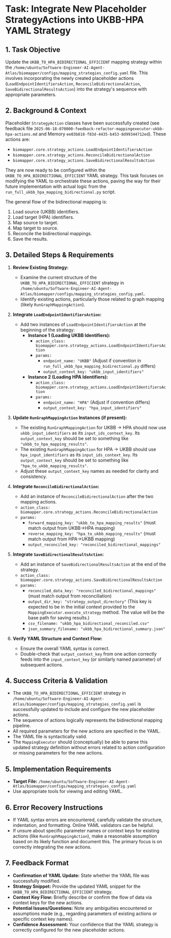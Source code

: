 # Task: Integrate New Placeholder StrategyActions into UKBB-HPA YAML Strategy

## 1. Task Objective
Update the `UKBB_TO_HPA_BIDIRECTIONAL_EFFICIENT` mapping strategy within the `/home/ubuntu/Software-Engineer-AI-Agent-Atlas/biomapper/configs/mapping_strategies_config.yaml` file. This involves incorporating the newly created placeholder actions (`LoadEndpointIdentifiersAction`, `ReconcileBidirectionalAction`, `SaveBidirectionalResultsAction`) into the strategy's sequence with appropriate parameters.

## 2. Background & Context
Placeholder `StrategyAction` classes have been successfully created (see feedback file `2025-06-18-070000-feedback-refactor-mappingexecutor-ukbb-hpa-actions.md` and Memory `ee03b818-f83d-4435-b453-8d99344712ed`). These actions are:
-   `biomapper.core.strategy_actions.LoadEndpointIdentifiersAction`
-   `biomapper.core.strategy_actions.ReconcileBidirectionalAction`
-   `biomapper.core.strategy_actions.SaveBidirectionalResultsAction`

They are now ready to be configured within the `UKBB_TO_HPA_BIDIRECTIONAL_EFFICIENT` YAML strategy. This task focuses on modifying the YAML to orchestrate these actions, paving the way for their future implementation with actual logic from the `run_full_ukbb_hpa_mapping_bidirectional.py` script.

The general flow of the bidirectional mapping is:
1.  Load source (UKBB) identifiers.
2.  Load target (HPA) identifiers.
3.  Map source to target.
4.  Map target to source.
5.  Reconcile the bidirectional mappings.
6.  Save the results.

## 3. Detailed Steps & Requirements

1.  **Review Existing Strategy:**
    *   Examine the current structure of the `UKBB_TO_HPA_BIDIRECTIONAL_EFFICIENT` strategy in `/home/ubuntu/Software-Engineer-AI-Agent-Atlas/biomapper/configs/mapping_strategies_config.yaml`.
    *   Identify existing actions, particularly those related to graph mapping (likely `RunGraphMappingAction`).

2.  **Integrate `LoadEndpointIdentifiersAction`:**
    *   Add two instances of `LoadEndpointIdentifiersAction` at the beginning of the strategy:
        *   **Instance 1 (Loading UKBB Identifiers):**
            *   `action_class: biomapper.core.strategy_actions.LoadEndpointIdentifiersAction`
            *   `params:`
                *   `endpoint_name: "UKBB"` (Adjust if convention in `run_full_ukbb_hpa_mapping_bidirectional.py` differs)
                *   `output_context_key: "ukbb_input_identifiers"`
        *   **Instance 2 (Loading HPA Identifiers):**
            *   `action_class: biomapper.core.strategy_actions.LoadEndpointIdentifiersAction`
            *   `params:`
                *   `endpoint_name: "HPA"` (Adjust if convention differs)
                *   `output_context_key: "hpa_input_identifiers"`

3.  **Update `RunGraphMappingAction` Instances (if present):**
    *   The existing `RunGraphMappingAction` for UKBB -> HPA should now use `ukbb_input_identifiers` as its `input_ids_context_key`. Its `output_context_key` should be set to something like `"ukbb_to_hpa_mapping_results"`.
    *   The existing `RunGraphMappingAction` for HPA -> UKBB should use `hpa_input_identifiers` as its `input_ids_context_key`. Its `output_context_key` should be set to something like `"hpa_to_ukbb_mapping_results"`.
    *   Adjust these `output_context_key` names as needed for clarity and consistency.

4.  **Integrate `ReconcileBidirectionalAction`:**
    *   Add an instance of `ReconcileBidirectionalAction` after the two mapping actions.
    *   `action_class: biomapper.core.strategy_actions.ReconcileBidirectionalAction`
    *   `params:`
        *   `forward_mapping_key: "ukbb_to_hpa_mapping_results"` (must match output from UKBB->HPA mapping)
        *   `reverse_mapping_key: "hpa_to_ukbb_mapping_results"` (must match output from HPA->UKBB mapping)
        *   `output_reconciled_key: "reconciled_bidirectional_mappings"`

5.  **Integrate `SaveBidirectionalResultsAction`:**
    *   Add an instance of `SaveBidirectionalResultsAction` at the end of the strategy.
    *   `action_class: biomapper.core.strategy_actions.SaveBidirectionalResultsAction`
    *   `params:`
        *   `reconciled_data_key: "reconciled_bidirectional_mappings"` (must match output from reconciliation)
        *   `output_dir_key: "strategy_output_directory"` (This key is expected to be in the initial context provided to the `MappingExecutor.execute_strategy` method. The value will be the base path for saving results.)
        *   `csv_filename: "ukbb_hpa_bidirectional_reconciled.csv"`
        *   `json_summary_filename: "ukbb_hpa_bidirectional_summary.json"`

6.  **Verify YAML Structure and Context Flow:**
    *   Ensure the overall YAML syntax is correct.
    *   Double-check that `output_context_key` from one action correctly feeds into the `input_context_key` (or similarly named parameter) of subsequent actions.

## 4. Success Criteria & Validation
-   The `UKBB_TO_HPA_BIDIRECTIONAL_EFFICIENT` strategy in `/home/ubuntu/Software-Engineer-AI-Agent-Atlas/biomapper/configs/mapping_strategies_config.yaml` is successfully updated to include and configure the new placeholder actions.
-   The sequence of actions logically represents the bidirectional mapping pipeline.
-   All required parameters for the new actions are specified in the YAML.
-   The YAML file is syntactically valid.
-   The `MappingExecutor` should (conceptually) be able to parse this updated strategy definition without errors related to action configuration or missing parameters for the new actions.

## 5. Implementation Requirements
-   **Target File:** `/home/ubuntu/Software-Engineer-AI-Agent-Atlas/biomapper/configs/mapping_strategies_config.yaml`
-   Use appropriate tools for viewing and editing YAML.

## 6. Error Recovery Instructions
-   If YAML syntax errors are encountered, carefully validate the structure, indentation, and formatting. Online YAML validators can be helpful.
-   If unsure about specific parameter names or context keys for existing actions (like `RunGraphMappingAction`), make a reasonable assumption based on its likely function and document this. The primary focus is on correctly integrating the *new* actions.

## 7. Feedback Format
-   **Confirmation of YAML Update:** State whether the YAML file was successfully modified.
-   **Strategy Snippet:** Provide the updated YAML snippet for the `UKBB_TO_HPA_BIDIRECTIONAL_EFFICIENT` strategy.
-   **Context Key Flow:** Briefly describe or confirm the flow of data via context keys for the new actions.
-   **Potential Issues/Questions:** Note any ambiguities encountered or assumptions made (e.g., regarding parameters of existing actions or specific context key names).
-   **Confidence Assessment:** Your confidence that the YAML strategy is correctly configured for the new placeholder actions.
